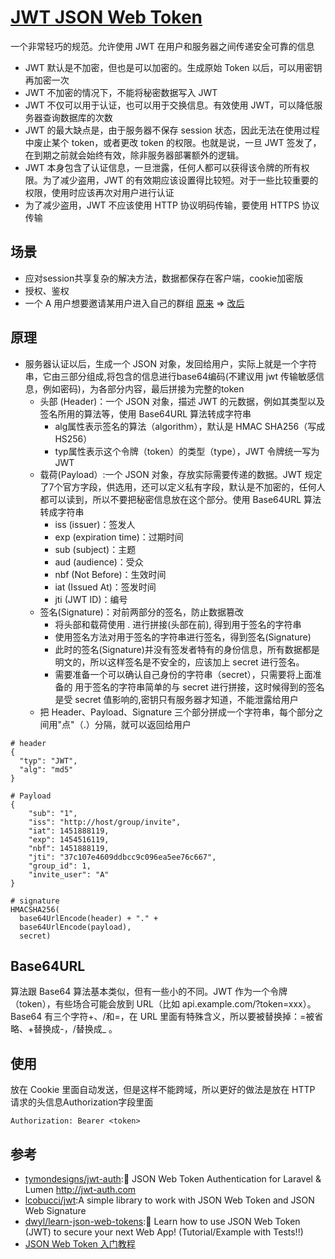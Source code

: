 # [JWT JSON Web Token](https://jwt.io/)

一个非常轻巧的规范。允许使用 JWT 在用户和服务器之间传递安全可靠的信息

* JWT 默认是不加密，但也是可以加密的。生成原始 Token 以后，可以用密钥再加密一次
* JWT 不加密的情况下，不能将秘密数据写入 JWT
* JWT 不仅可以用于认证，也可以用于交换信息。有效使用 JWT，可以降低服务器查询数据库的次数
* JWT 的最大缺点是，由于服务器不保存 session 状态，因此无法在使用过程中废止某个 token，或者更改 token 的权限。也就是说，一旦 JWT 签发了，在到期之前就会始终有效，除非服务器部署额外的逻辑。
* JWT 本身包含了认证信息，一旦泄露，任何人都可以获得该令牌的所有权限。为了减少盗用，JWT 的有效期应该设置得比较短。对于一些比较重要的权限，使用时应该再次对用户进行认证
* 为了减少盗用，JWT 不应该使用 HTTP 协议明码传输，要使用 HTTPS 协议传输

## 场景

* 应对session共享复杂的解决方法，数据都保存在客户端，cookie加密版
* 授权、鉴权
* 一个 A 用户想要邀请某用户进入自己的群组 [原来](https://host/group/{group_id}/invite/{invite_user}) => [改后](https://host/group/invite/{token})

## 原理

* 服务器认证以后，生成一个 JSON 对象，发回给用户，实际上就是一个字符串，它由三部分组成,将包含的信息进行base64编码(不建议用 jwt 传输敏感信息，例如密码)，为各部分内容，最后拼接为完整的token
  * 头部 (Header)：一个 JSON 对象，描述 JWT 的元数据，例如其类型以及签名所用的算法等，使用 Base64URL 算法转成字符串
    - alg属性表示签名的算法（algorithm），默认是 HMAC SHA256（写成 HS256）
    - typ属性表示这个令牌（token）的类型（type），JWT 令牌统一写为JWT
  * 载荷(Payload）:一个 JSON 对象，存放实际需要传递的数据。JWT 规定了7个官方字段，供选用，还可以定义私有字段，默认是不加密的，任何人都可以读到，所以不要把秘密信息放在这个部分。使用 Base64URL 算法转成字符串
    + iss (issuer)：签发人
    + exp (expiration time)：过期时间
    + sub (subject)：主题
    + aud (audience)：受众
    + nbf (Not Before)：生效时间
    + iat (Issued At)：签发时间
    + jti (JWT ID)：编号
  * 签名(Signature)：对前两部分的签名，防止数据篡改
    - 将头部和载荷使用 . 进行拼接(头部在前), 得到用于签名的字符串
    - 使用签名方法对用于签名的字符串进行签名，得到签名(Signature)
    - 此时的签名(Signature)并没有签发者特有的身份信息，所有数据都是明文的，所以这样签名是不安全的，应该加上 secret 进行签名。
    - 需要准备一个可以确认自己身份的字符串（secret），只需要将上面准备的 用于签名的字符串简单的与 secret 进行拼接，这时候得到的签名是受 secret 值影响的,密钥只有服务器才知道，不能泄露给用户
  * 把 Header、Payload、Signature 三个部分拼成一个字符串，每个部分之间用"点"（.）分隔，就可以返回给用户

```
# header
{
  "typ": "JWT",
  "alg": "md5"
}

# Payload
{
    "sub": "1",
    "iss": "http://host/group/invite",
    "iat": 1451888119,
    "exp": 1454516119,
    "nbf": 1451888119,
    "jti": "37c107e4609ddbcc9c096ea5ee76c667",
    "group_id": 1,
    "invite_user": "A"
}

# signature
HMACSHA256(
  base64UrlEncode(header) + "." +
  base64UrlEncode(payload),
  secret)
```

## Base64URL

算法跟 Base64 算法基本类似，但有一些小的不同。JWT 作为一个令牌（token），有些场合可能会放到 URL（比如 api.example.com/?token=xxx）。Base64 有三个字符+、/和=，在 URL 里面有特殊含义，所以要被替换掉：=被省略、+替换成-，/替换成_ 。

## 使用

放在 Cookie 里面自动发送，但是这样不能跨域，所以更好的做法是放在 HTTP 请求的头信息Authorization字段里面

```
Authorization: Bearer <token>
```

## 参考

* [tymondesigns/jwt-auth](https://github.com/tymondesigns/jwt-auth):🔐 JSON Web Token Authentication for Laravel & Lumen <http://jwt-auth.com>
* [lcobucci/jwt](https://github.com/lcobucci/jwt):A simple library to work with JSON Web Token and JSON Web Signature
* [dwyl/learn-json-web-tokens](https://github.com/dwyl/learn-json-web-tokens):🔐 Learn how to use JSON Web Token (JWT) to secure your next Web App! (Tutorial/Example with Tests!!)
* [JSON Web Token 入门教程](http://www.ruanyifeng.com/blog/2018/07/json_web_token-tutorial.html)
